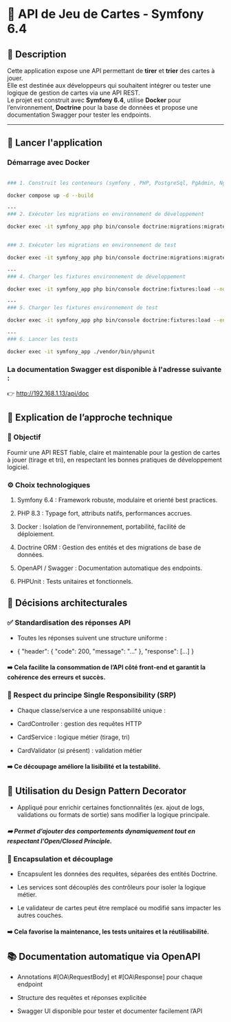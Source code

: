 # 🎴 API de Jeu de Cartes - Symfony 6.4

## 📌 Description

Cette application expose une API permettant de **tirer** et **trier** des cartes à jouer.  
Elle est destinée aux développeurs qui souhaitent intégrer ou tester une logique de gestion de cartes via une API REST.  
Le projet est construit avec **Symfony 6.4**, utilise **Docker** pour l’environnement, **Doctrine** pour la base de données et propose une documentation Swagger pour tester les endpoints.

---

## 🐳 Lancer l'application

###  Démarrage avec Docker

```bash

### 1. Construit les conteneurs (symfony , PHP, PostgreSql, PgAdmin, Nginx), lance l’environnement complet en arrière-plan (-d) et applique les instructions du docker-compose.yml

docker compose up -d --build

---
### 2. Exécuter les migrations en environnement de développement

docker exec -it symfony_app php bin/console doctrine:migrations:migrate


### 3. Exécuter les migrations en environnement de test

docker exec -it symfony_app php bin/console doctrine:migrations:migrate --env=test

---
### 4. Charger les fixtures environnement de développement

docker exec -it symfony_app php bin/console doctrine:fixtures:load --no-interaction

---
### 5. Charger les fixtures environnement de test

docker exec -it symfony_app php bin/console doctrine:fixtures:load --env=test --no-interaction

---
### 6. Lancer les tests

docker exec -it symfony_app ./vendor/bin/phpunit
```
### La documentation Swagger est disponible à l'adresse suivante :

👉 http://192.168.1.13/api/doc


## 🧠 Explication de l’approche technique
### 🎯 Objectif
Fournir une API REST fiable, claire et maintenable pour la gestion de cartes à jouer (tirage et tri), en respectant les bonnes pratiques de développement logiciel.

### ⚙️ Choix technologiques
1) Symfony 6.4 : Framework robuste, modulaire et orienté best practices.

2) PHP 8.3 : Typage fort, attributs natifs, performances accrues.

3) Docker : Isolation de l’environnement, portabilité, facilité de déploiement.

4) Doctrine ORM : Gestion des entités et des migrations de base de données.

5) OpenAPI / Swagger : Documentation automatique des endpoints.

6) PHPUnit : Tests unitaires et fonctionnels.

## 🧱 Décisions architecturales
### ✅ Standardisation des réponses API
- Toutes les réponses suivent une structure uniforme :

 -  {
  "header": {
  "code": 200,
  "message": "..."
  },
  "response": [...]
  }

#### ➡️ Cela facilite la consommation de l’API côté front-end et garantit la cohérence des erreurs et succès.

### 🎨 Respect du principe Single Responsibility (SRP)
- Chaque classe/service a une responsabilité unique :

- CardController : gestion des requêtes HTTP

- CardService : logique métier (tirage, tri)

- CardValidator (si présent) : validation métier

#### ➡️ Ce découpage améliore la lisibilité et la testabilité.


## 🧩 Utilisation du Design Pattern Decorator
- Appliqué pour enrichir certaines fonctionnalités (ex. ajout de logs, validations ou formats de sortie) sans modifier la logique principale.

##### ➡️ Permet d’ajouter des comportements dynamiquement tout en respectant l’Open/Closed Principle.

### 🧼 Encapsulation et découplage

 -  Encapsulent les données des requêtes, séparées des entités Doctrine.

 - Les services sont découplés des contrôleurs pour isoler la logique métier.

 - Le validateur de cartes peut être remplacé ou modifié sans impacter les autres couches.

#### ➡️ Cela favorise la maintenance, les tests unitaires et la réutilisabilité.


## 📚 Documentation automatique via OpenAPI
 - Annotations #[OA\RequestBody] et #[OA\Response] pour chaque endpoint

 - Structure des requêtes et réponses explicitée

 - Swagger UI disponible pour tester et documenter facilement l’API
